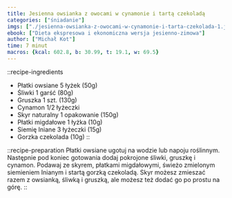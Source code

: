 ```yaml
---
title: Jesienna owsianka z owocami w cynamonie i tartą czekoladą
categories: ["śniadanie"]
imgs: ["./jesienna-owsianka-z-owocami-w-cynamonie-i-tarta-czekolada-1.jpg"]
ebook: ["Dieta ekspresowa i ekonomiczna wersja jesienno-zimowa"]
author: ["Michał Kot"]
time: 7 minut
macros: {kcal: 602.8, b: 30.99, t: 19.1, w: 69.5}
---
```


::recipe-ingredients
- Płatki owsiane 5 łyżek (50g)
- Śliwki 1 garść (80g)
- Gruszka 1 szt. (130g)
- Cynamon 1/2 łyżeczki
- Skyr naturalny 1 opakowanie (150g)
- Płatki migdałowe 1 łyżka (10g)
- Siemię Iniane 3 łyżeczki (15g)
- Gorzka czekolada (10g)
::

::recipe-preparation
Płatki owsiane ugotuj na wodzie lub napoju roślinnym. Następnie pod koniec gotowania dodaj pokrojone śliwki, gruszkę i cynamon. Podawaj ze skyrem, płatkami migdałowymi, świeżo zmielonym siemieniem Inianym i startą gorzką czekoladą. Skyr możesz zmieszać razem z owsianką, śliwką i gruszką, ale możesz też dodać go po prostu na górę.
::